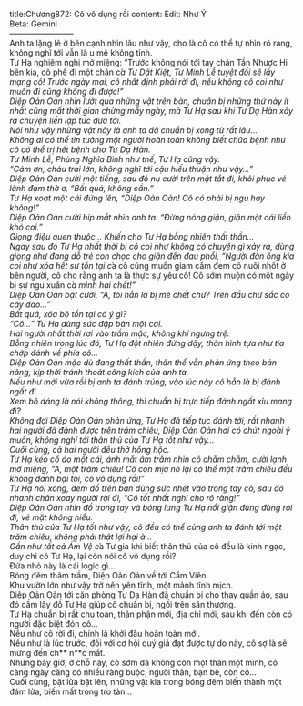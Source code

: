 title:Chương872: Cô vô dụng rồi
content:
Edit: Như Ý<br>Beta: Gemini<br>————————<br>Anh ta lặng lẽ ở bên cạnh nhìn lâu như vậy, cho là cô có thể tự nhìn rõ ràng, không nghĩ tới vẫn là u mê không tỉnh.<br>Tư Hạ nghiêm nghị mở miệng: “Trước không nói tới tay chân Tần Nhược Hi bên kia, cô phế đi một chân c*̉a Tư Dật Kiệt, Tư Minh Lễ tuyệt đối sẽ lấy mạng cô! Trước ngày mai, cô nhất định phải rời đi, nếu không cô coi như muốn đi cũng không đi được!”<br>Diệp Oản Oản nhìn lướt qua những vật trên bàn, chuẩn bị những thứ này ít nhất cũng mất thời gian chừng mấy ngày, mà Tư Hạ sau khi Tư Dạ Hàn xảy ra chuyện liền lập tức đưa tới.<br>Nói như vậy những vật này là anh ta đã chuẩn bị xong từ rất lâu…<br>Không ai có thể tin tưởng một người hoàn toàn không biết chữa bệnh như cô có thể trị hết bệnh cho Tư Dạ Hàn.<br>Tư Minh Lễ, Phùng Nghĩa Bình như thế, Tư Hạ cũng vậy.<br>“Cám ơn, cháu trai lớn, không nghĩ tới cậu hiếu thuận như vậy…”<br>Diệp Oản Oản cười một tiếng, sau đó nụ cười trên mặt tắt đi, khôi phục vẻ lãnh đạm thờ ơ, “Bất quá, không cần.”<br>Tư Hạ xoạt một cái đứng lên, “Diệp Oản Oản! Cô có phải bị ngu hay không!”<br>Diệp Oản Oản cười híp mắt nhìn anh ta: “Đừng nóng giận, giận một cái liền khó coi.”<br>Giọng điệu quen thuộc… Khiến cho Tư Hạ bỗng nhiên thất thần…<br>Ngay sau đó Tư Hạ nhất thời bị cô coi như không có chuyện gì xảy ra, dùng giọng như đang dỗ trẻ con chọc cho giận đến đau phổi, “Người đàn ông kia coi như xóa hết sự tồn tại c*̉a cô cũng muốn giam cầm đem cô nuôi nhốt ở bên người, cô cho rằng anh ta là thực sự yêu cô! Cô sớm muộn có một ngày bị sự ngu xuẩn c*̉a mình hại chết!”<br>Diệp Oản Oản bật cười, “A, tôi hẳn là bị mê chết chứ? Trên đầu chữ sắc có cây đao…”<br>Bất quá, xóa bỏ tồn tại có ý gì?<br>“Cô…” Tư Hạ dùng sức đập bàn một cái.<br>Hai người nhất thời rơi vào trầm mặc, không khí ngưng trệ.<br>Bỗng nhiên trong lúc đó, Tư Hạ đột nhiên đứng dậy, thân hình tựa như tia chớp đánh về phía cô…<br>Diệp Oản Oản mặc dù đang thất thần, thân thể vẫn phản ứng theo bản năng, kịp thời tránh thoát công kích của anh ta.<br>Nếu như mới vừa rồi bị anh ta đánh trúng, vào lúc này cô hẳn là bị đánh ngất đi…<br>Xem bộ dáng là nói không thông, thì chuẩn bị trực tiếp đánh ngất xỉu mang đi?<br>Không đợi Diệp Oản Oản phản ứng, Tư Hạ đã tiếp tục đánh tới, rất nhanh hai người đã đánh được trên trăm chiêu, Diệp Oản Oản hơi có chút ngoài ý muốn, không nghĩ tới thân thủ của Tư Hạ tốt như vậy…<br>Cuối cùng, cả hai người đều thở hồng hộc.<br>Tư Hạ kéo cổ áo một cái, ánh mắt âm trầm nhìn cô chằm chằm, cười lạnh mở miệng, “A, một trăm chiêu! Cô con mịa nó lại có thể một trăm chiêu đều không đánh bại tôi, cô vô dụng rồi!”<br>Tư Hạ nói xong, đem đồ trên bàn dùng sức nhét vào trong tay cô, sau đó nhanh chân xoay người rời đi, “Cô tốt nhất nghĩ cho rõ ràng!”<br>Diệp Oản Oản nhìn đồ trong tay và bóng lưng Tư Hạ nổi giận đùng đùng rời đi, vẻ mặt không hiểu.<br>Thân thủ của Tư Hạ tốt như vậy, cô đều có thể cùng anh ta đánh tới một trăm chiêu, không phải thật lợi hại à…<br>Gần như tất cả Ám Vệ c*̉a Tư gia khi biết thân thủ của cô đều là kinh ngạc, duy chỉ có Tư Hạ, lại còn nói cô vô dụng rồi?<br>Đứa nhỏ này là cái logic gì…<br>Bóng đêm thâm trầm, Diệp Oản Oản về tới Cẩm Viên.<br>Khu vườn lớn như vậy trở nên yên tĩnh, một mảnh tĩnh mịch.<br>Diệp Oản Oản tới căn phòng Tư Dạ Hàn đã chuẩn bị cho thay quần áo, sau đó cầm lấy đồ Tư Hạ giúp cô chuẩn bị, ngồi trên sân thượng.<br>Tư Hạ chuẩn bị rất chu toàn, thân phận mới, địa chỉ mới, sau khi đến còn có người đặc biệt đón cô…<br>Nếu như cô rời đi, chính là khởi đầu hoàn toàn mới.<br>Nếu như là lúc trước, đối với cơ hội quý giá đạt được tự do này, cô sợ là sẽ mừng đến ch** n**c mắt.<br>Nhưng bây giờ, ở chỗ này, cô sớm đã không còn một thân một mình, cô càng ngày càng có nhiều ràng buộc, người thân, bạn bè, còn có…<br>Cuối cùng, bật lửa bật lên, những vật kia trong bóng đêm biến thành một đám lửa, biến mất trong tro tàn…
